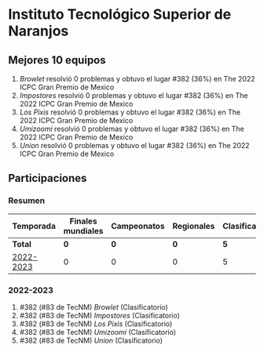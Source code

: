 ---
---

# Instituto Tecnológico Superior de Naranjos

## Mejores 10 equipos

1. _Browlet_ resolvió 0 problemas y obtuvo el lugar #382 (36%) en The 2022 ICPC Gran Premio de Mexico
1. _Impostores_ resolvió 0 problemas y obtuvo el lugar #382 (36%) en The 2022 ICPC Gran Premio de Mexico
1. _Los Pixis_ resolvió 0 problemas y obtuvo el lugar #382 (36%) en The 2022 ICPC Gran Premio de Mexico
1. _Umizoomi_ resolvió 0 problemas y obtuvo el lugar #382 (36%) en The 2022 ICPC Gran Premio de Mexico
1. _Union_ resolvió 0 problemas y obtuvo el lugar #382 (36%) en The 2022 ICPC Gran Premio de Mexico

## Participaciones

### Resumen

| Temporada | Finales mundiales | Campeonatos | Regionales | Clasificatorios | Equipos |
| --- | --- | --- | --- | --- | --- |
| **Total** | **0** | **0** | **0** | **5** | **5** |
| [2022-2023](#2022-2023) | 0 | 0 | 0 | 5 | 5 |

### 2022-2023

1. #382 (#83 de TecNM) _Browlet_ (Clasificatorio)
1. #382 (#83 de TecNM) _Impostores_ (Clasificatorio)
1. #382 (#83 de TecNM) _Los Pixis_ (Clasificatorio)
1. #382 (#83 de TecNM) _Umizoomi_ (Clasificatorio)
1. #382 (#83 de TecNM) _Union_ (Clasificatorio)



